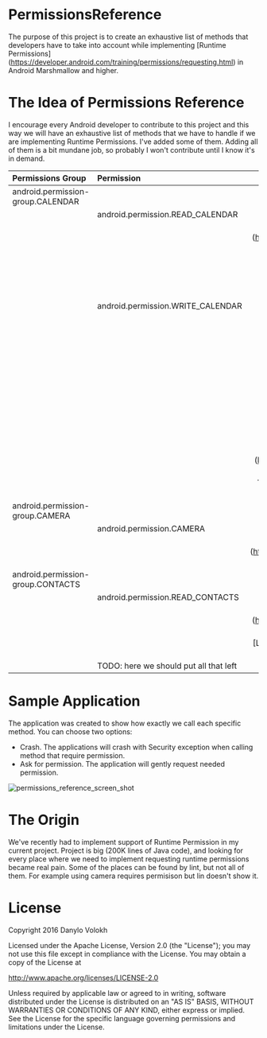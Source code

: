 # PermissionsReference
The purpose of this project is to create an exhaustive list of methods that developers have to take into account while implementing [Runtime Permissions] (https://developer.android.com/training/permissions/requesting.html) in Android Marshmallow and higher.

# The Idea of Permissions Reference
I encourage every Android developer to contribute to this project and this way we will have an exhaustive list of methods that we have to handle if we are implementing Runtime Permissions.
I've added some of them. Adding all of them is a bit mundane job, so probably I won't contribute until I know it's in demand.

| Permissions Group                      | Permission                         | Method that requires permission  |
| :------------------------------------- |:---------------------------------- |:--------------------------------:|
| android.permission-group.CALENDAR      |                                    |                                  |
|                                        | android.permission.READ_CALENDAR   |                                  |
|                                        |                                    |[ContentResover.query()] (https://developer.android.com/reference/android/content/ContentResolver.html#query(android.net.Uri, java.lang.String[], java.lang.String, java.lang.String[], java.lang.String))|
|                                        |                                    |[ContentResolver.canonocalize()] (https://developer.android.com/reference/android/content/ContentResolver.html#canonicalize(android.net.Uri))|
|                                        |                                    |[ContentResolver.uncanonocalize()] (https://developer.android.com/reference/android/content/ContentResolver.html#uncanonicalize(android.net.Uri))|
|                                        |android.permission.WRITE_CALENDAR   |
|                                        |                                    |[ContentResolver.insert()] (https://developer.android.com/reference/android/content/ContentResolver.html#insert(android.net.Uri, android.content.ContentValues))
|                                        |                                    |[ContentResolver.bulkInsert()] (https://developer.android.com/reference/android/content/ContentResolver.html#bulkInsert(android.net.Uri, android.content.ContentValues[]))
|                                        |                                    |[ContentResolver.update()] (https://developer.android.com/reference/android/content/ContentResolver.html#update(android.net.Uri, android.content.ContentValues, java.lang.String, java.lang.String[]))
|                                        |                                   |[ContentResolver.applyBatch()] (https://developer.android.com/reference/android/content/ContentResolver.html#applyBatch(java.lang.String, java.util.ArrayList<android.content.ContentProviderOperation>))
|                                        |                                   |[ContenResolver.delete()] (https://developer.android.com/reference/android/content/ContentResolver.html#delete(android.net.Uri, java.lang.String, java.lang.String[]))
|                                        |                                   | The same principle works if we use Cursor Loader. Demo with Cursor Loader is created using Contacts Permission (not Calendar)
|android.permission-group.CAMERA         |                                   |
|                                        |android.permission.CAMERA          |[Cameara.open()] (https://developer.android.com/reference/android/hardware/Camera.html#open(int))
|                                        |                                   |[CameraManager.openCamera()] (https://developer.android.com/reference/android/hardware/camera2/CameraManager.html#openCamera(java.lang.String, android.hardware.camera2.CameraDevice.StateCallback, android.os.Handler))
|android.permission-group.CONTACTS       |                                   |
|                                        |android.permission.READ_CONTACTS   |
|                                        |                                   |[ContentResover.query()] (https://developer.android.com/reference/android/content/ContentResolver.html#query(android.net.Uri, java.lang.String[], java.lang.String, java.lang.String[], java.lang.String))
|                                        |                                   |[LoaderManager.initLoader()] (https://developer.android.com/reference/android/app/LoaderManager.html#initLoader(int, android.os.Bundle, android.app.LoaderManager.LoaderCallbacks<D>))
|                                        |TODO: here we should put all that left |

# Sample Application
The application was created to show how exactly we call each specific method.
You can choose two options:
- Crash. The applications will crash with Security exception when calling method that require permission.
- Ask for permission. The application will gently request needed permission.

![permissions_reference_screen_shot](https://cloud.githubusercontent.com/assets/2686355/15980251/e4553d86-2f72-11e6-85e4-ef60e3bcf6cc.png)

# The Origin
We've recently had to implement support of Runtime Permission in my current project. Project is big (200K lines of Java code), and looking for every place where we need to implement requesting runtime permissions became real pain. Some of the places can be found by lint, but not all of them. For example using camera requires permisison but lin doesn't show it.

# License

Copyright 2016 Danylo Volokh

Licensed under the Apache License, Version 2.0 (the "License");
you may not use this file except in compliance with the License.
You may obtain a copy of the License at

   http://www.apache.org/licenses/LICENSE-2.0

Unless required by applicable law or agreed to in writing, software
distributed under the License is distributed on an "AS IS" BASIS,
WITHOUT WARRANTIES OR CONDITIONS OF ANY KIND, either express or implied.
See the License for the specific language governing permissions and
limitations under the License.
